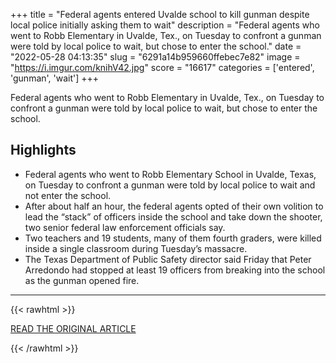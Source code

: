 +++
title = "Federal agents entered Uvalde school to kill gunman despite local police initially asking them to wait"
description = "Federal agents who went to Robb Elementary  in Uvalde, Tex., on Tuesday to confront a gunman were told by local police to wait, but chose to enter the school."
date = "2022-05-28 04:13:35"
slug = "6291a14b959660ffebec7e82"
image = "https://i.imgur.com/knihV42.jpg"
score = "16617"
categories = ['entered', 'gunman', 'wait']
+++

Federal agents who went to Robb Elementary  in Uvalde, Tex., on Tuesday to confront a gunman were told by local police to wait, but chose to enter the school.

## Highlights

- Federal agents who went to Robb Elementary School in Uvalde, Texas, on Tuesday to confront a gunman were told by local police to wait and not enter the school.
- After about half an hour, the federal agents opted of their own volition to lead the “stack” of officers inside the school and take down the shooter, two senior federal law enforcement officials say.
- Two teachers and 19 students, many of them fourth graders, were killed inside a single classroom during Tuesday’s massacre.
- The Texas Department of Public Safety director said Friday that Peter Arredondo had stopped at least 19 officers from breaking into the school as the gunman opened fire.

---

{{< rawhtml >}}
  <p class="article-category">
    <a target="_blank" href="https://www.nbcnews.com/news/us-news/federal-agents-entered-uvalde-school-kill-gunman-local-police-initiall-rcna30941">READ THE ORIGINAL ARTICLE</a>
  </p>
{{< /rawhtml >}}
